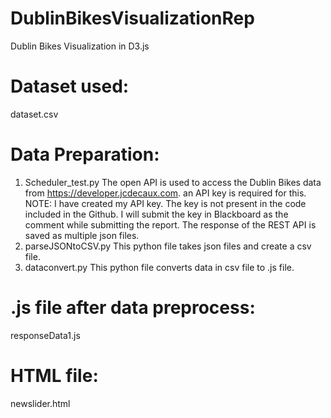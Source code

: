 # DublinBikesVisualizationRep
Dublin Bikes Visualization in D3.js

# Dataset used:
dataset.csv

# Data Preparation:
1. Scheduler_test.py
The open API is used to access the Dublin Bikes data from https://developer.jcdecaux.com. an API key is required for this. 
NOTE: I have created my API key. The key is not present in the code included in the Github. I will submit the key in Blackboard as the comment while submitting the report. The response of the REST API is saved as multiple json files.
2. parseJSONtoCSV.py
This python file takes json files and create a csv file.
3. dataconvert.py
This python file converts data in csv file to .js file.

# .js file after data preprocess:
responseData1.js

# HTML file:
newslider.html
